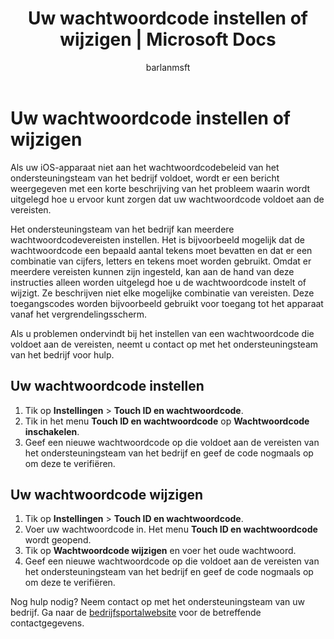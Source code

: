﻿---
title: Uw wachtwoordcode instellen of wijzigen | Microsoft Docs
description: Uw wachtwoordcode instellen of wijzigen
keywords: 
author: barlanmsft
ms.author: barlan
manager: angrobe
ms.date: 03/13/2017
ms.topic: article
ms.prod: 
ms.service: microsoft-intune
ms.technology: 
ms.assetid: 365f72a6-564d-4cbd-8f0a-70ec80b6e253
searchScope: User help
ROBOTS: 
ms.custom: intune-enduser
ms.openlocfilehash: 7272c3d21674e4e0029cf49140638d9a3fd3306f
ms.sourcegitcommit: db7a7bbead3a3fa78c4d643607f709a2909eb608
ms.translationtype: HT
ms.contentlocale: nl-NL
ms.lasthandoff: 09/28/2017
---
# <a name="set-or-change-your-passcode"></a>Uw wachtwoordcode instellen of wijzigen

Als uw iOS-apparaat niet aan het wachtwoordcodebeleid van het ondersteuningsteam van het bedrijf voldoet, wordt er een bericht weergegeven met een korte beschrijving van het probleem waarin wordt uitgelegd hoe u ervoor kunt zorgen dat uw wachtwoordcode voldoet aan de vereisten.

Het ondersteuningsteam van het bedrijf kan meerdere wachtwoordcodevereisten instellen. Het is bijvoorbeeld mogelijk dat de wachtwoordcode een bepaald aantal tekens moet bevatten en dat er een combinatie van cijfers, letters en tekens moet worden gebruikt. Omdat er meerdere vereisten kunnen zijn ingesteld, kan aan de hand van deze instructies alleen worden uitgelegd hoe u de wachtwoordcode instelt of wijzigt. Ze beschrijven niet elke mogelijke combinatie van vereisten. Deze toegangscodes worden bijvoorbeeld gebruikt voor toegang tot het apparaat vanaf het vergrendelingsscherm.

Als u problemen ondervindt bij het instellen van een wachtwoordcode die voldoet aan de vereisten, neemt u contact op met het ondersteuningsteam van het bedrijf voor hulp.

## <a name="set-your-passcode"></a>Uw wachtwoordcode instellen

1. Tik op **Instellingen** > **Touch ID en wachtwoordcode**.
2. Tik in het menu **Touch ID en wachtwoordcode** op **Wachtwoordcode inschakelen**.
3. Geef een nieuwe wachtwoordcode op die voldoet aan de vereisten van het ondersteuningsteam van het bedrijf en geef de code nogmaals op om deze te verifiëren.

## <a name="change-your-passcode"></a>Uw wachtwoordcode wijzigen

1. Tik op **Instellingen** > **Touch ID en wachtwoordcode**.
2. Voer uw wachtwoordcode in. Het menu **Touch ID en wachtwoordcode** wordt geopend.
2. Tik op **Wachtwoordcode wijzigen** en voer het oude wachtwoord.
3. Geef een nieuwe wachtwoordcode op die voldoet aan de vereisten van het ondersteuningsteam van het bedrijf en geef de code nogmaals op om deze te verifiëren.

Nog hulp nodig? Neem contact op met het ondersteuningsteam van uw bedrijf. Ga naar de [bedrijfsportalwebsite](https://portal.manage.microsoft.com) voor de betreffende contactgegevens.
